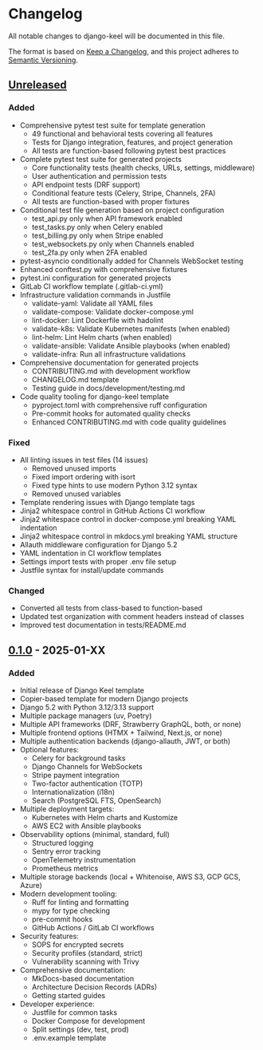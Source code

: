 # Changelog

All notable changes to django-keel will be documented in this file.

The format is based on [Keep a Changelog](https://keepachangelog.com/en/1.0.0/),
and this project adheres to [Semantic Versioning](https://semver.org/spec/v2.0.0.html).

## [Unreleased]

### Added
- Comprehensive pytest test suite for template generation
  - 49 functional and behavioral tests covering all features
  - Tests for Django integration, features, and project generation
  - All tests are function-based following pytest best practices
- Complete pytest test suite for generated projects
  - Core functionality tests (health checks, URLs, settings, middleware)
  - User authentication and permission tests
  - API endpoint tests (DRF support)
  - Conditional feature tests (Celery, Stripe, Channels, 2FA)
  - All tests are function-based with proper fixtures
- Conditional test file generation based on project configuration
  - test_api.py only when API framework enabled
  - test_tasks.py only when Celery enabled
  - test_billing.py only when Stripe enabled
  - test_websockets.py only when Channels enabled
  - test_2fa.py only when 2FA enabled
- pytest-asyncio conditionally added for Channels WebSocket testing
- Enhanced conftest.py with comprehensive fixtures
- pytest.ini configuration for generated projects
- GitLab CI workflow template (.gitlab-ci.yml)
- Infrastructure validation commands in Justfile
  - validate-yaml: Validate all YAML files
  - validate-compose: Validate docker-compose.yml
  - lint-docker: Lint Dockerfile with hadolint
  - validate-k8s: Validate Kubernetes manifests (when enabled)
  - lint-helm: Lint Helm charts (when enabled)
  - validate-ansible: Validate Ansible playbooks (when enabled)
  - validate-infra: Run all infrastructure validations
- Comprehensive documentation for generated projects
  - CONTRIBUTING.md with development workflow
  - CHANGELOG.md template
  - Testing guide in docs/development/testing.md
- Code quality tooling for django-keel template
  - pyproject.toml with comprehensive ruff configuration
  - Pre-commit hooks for automated quality checks
  - Enhanced CONTRIBUTING.md with code quality guidelines

### Fixed
- All linting issues in test files (14 issues)
  - Removed unused imports
  - Fixed import ordering with isort
  - Fixed type hints to use modern Python 3.12 syntax
  - Removed unused variables
- Template rendering issues with Django template tags
- Jinja2 whitespace control in GitHub Actions CI workflow
- Jinja2 whitespace control in docker-compose.yml breaking YAML indentation
- Jinja2 whitespace control in mkdocs.yml breaking YAML structure
- Allauth middleware configuration for Django 5.2
- YAML indentation in CI workflow templates
- Settings import tests with proper .env file setup
- Justfile syntax for install/update commands

### Changed
- Converted all tests from class-based to function-based
- Updated test organization with comment headers instead of classes
- Improved test documentation in tests/README.md

## [0.1.0] - 2025-01-XX

### Added
- Initial release of Django Keel template
- Copier-based template for modern Django projects
- Django 5.2 with Python 3.12/3.13 support
- Multiple package managers (uv, Poetry)
- Multiple API frameworks (DRF, Strawberry GraphQL, both, or none)
- Multiple frontend options (HTMX + Tailwind, Next.js, or none)
- Multiple authentication backends (django-allauth, JWT, or both)
- Optional features:
  - Celery for background tasks
  - Django Channels for WebSockets
  - Stripe payment integration
  - Two-factor authentication (TOTP)
  - Internationalization (i18n)
  - Search (PostgreSQL FTS, OpenSearch)
- Multiple deployment targets:
  - Kubernetes with Helm charts and Kustomize
  - AWS EC2 with Ansible playbooks
- Observability options (minimal, standard, full)
  - Structured logging
  - Sentry error tracking
  - OpenTelemetry instrumentation
  - Prometheus metrics
- Multiple storage backends (local + Whitenoise, AWS S3, GCP GCS, Azure)
- Modern development tooling:
  - Ruff for linting and formatting
  - mypy for type checking
  - pre-commit hooks
  - GitHub Actions / GitLab CI workflows
- Security features:
  - SOPS for encrypted secrets
  - Security profiles (standard, strict)
  - Vulnerability scanning with Trivy
- Comprehensive documentation:
  - MkDocs-based documentation
  - Architecture Decision Records (ADRs)
  - Getting started guides
- Developer experience:
  - Justfile for common tasks
  - Docker Compose for development
  - Split settings (dev, test, prod)
  - .env.example template

[Unreleased]: https://github.com/CuriousLearner/django-keel/compare/v0.1.0...HEAD
[0.1.0]: https://github.com/CuriousLearner/django-keel/releases/tag/v0.1.0
